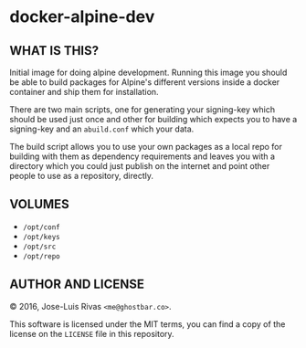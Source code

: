 docker-alpine-dev
=================

WHAT IS THIS?
-------------

Initial image for doing alpine development. Running this image you should be
able to build packages for Alpine's different versions inside a docker container
and ship them for installation.

There are two main scripts, one for generating your signing-key which should be
used just once and other for building which expects you to have a signing-key
and an `abuild.conf` which your data.

The build script allows you to use your own packages as a local repo for
building with them as dependency requirements and leaves you with a directory
which you could just publish on the internet and point other people to use as a
repository, directly.

VOLUMES
-------

* `/opt/conf`
* `/opt/keys`
* `/opt/src`
* `/opt/repo`

AUTHOR AND LICENSE
------------------
© 2016, Jose-Luis Rivas `<me@ghostbar.co>`.

This software is licensed under the MIT terms, you can find a copy of the
license on the `LICENSE` file in this repository.
